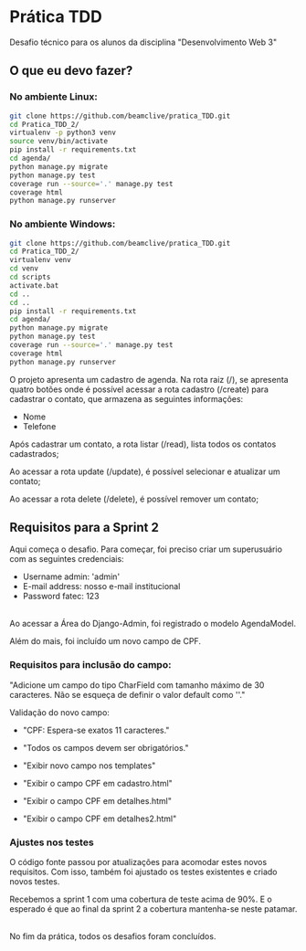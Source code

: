 # Prática TDD
Desafio técnico para os alunos da disciplina "Desenvolvimento Web 3"

## O que eu devo fazer?

### No ambiente Linux:

```bash
git clone https://github.com/beamclive/pratica_TDD.git 
cd Pratica_TDD_2/ 
virtualenv -p python3 venv 
source venv/bin/activate 
pip install -r requirements.txt 
cd agenda/ 
python manage.py migrate 
python manage.py test 
coverage run --source='.' manage.py test 
coverage html 
python manage.py runserver 
```

### No ambiente Windows:

```bash
git clone https://github.com/beamclive/pratica_TDD.git 
cd Pratica_TDD_2/ 
virtualenv venv 
cd venv 
cd scripts 
activate.bat 
cd .. 
cd .. 
pip install -r requirements.txt 
cd agenda/ 
python manage.py migrate 
python manage.py test 
coverage run --source='.' manage.py test  
coverage html 
python manage.py runserver 
```

O projeto apresenta um cadastro de agenda. Na rota raiz (/), se apresenta quatro botões onde é possível acessar a rota cadastro (/create) para cadastrar o contato, que armazena as seguintes informações: <br>

- Nome <br>
- Telefone <br>

Após cadastrar um contato, a rota listar (/read), lista todos os contatos cadastrados; <br>

Ao acessar a rota update (/update), é possível selecionar e atualizar um contato; <br>

Ao acessar a rota delete (/delete), é possível remover um contato; <br>


## Requisitos para a Sprint 2
Aqui começa o desafio. Para começar, foi preciso criar um superusuário com as seguintes credenciais: <br>

- Username admin: 'admin' <br>
- E-mail address: nosso e-mail institucional <br>
- Password fatec: 123 <br><br>

Ao acessar a Área do Django-Admin, foi registrado o modelo AgendaModel. <br>

Além do mais, foi incluído um novo campo de CPF. <br>

### Requisitos para inclusão do campo: <br>

"Adicione um campo do tipo CharField com tamanho máximo de 30 caracteres. Não se esqueça de definir o valor default como ''." <br>

Validação do novo campo: <br>

- "CPF: Espera-se exatos 11 caracteres." <br>
- "Todos os campos devem ser obrigatórios." <br>

- "Exibir novo campo nos templates" <br>
- "Exibir o campo CPF em cadastro.html" <br>
- "Exibir o campo CPF em detalhes.html" <br>
- "Exibir o campo CPF em detalhes2.html" <br>

### Ajustes nos testes <br>
O código fonte passou por atualizações para acomodar estes novos requisitos. Com isso, também foi ajustado os testes existentes e criado novos testes. <br>

Recebemos a sprint 1 com uma cobertura de teste acima de 90%. E o esperado é que ao final da sprint 2 a cobertura mantenha-se neste patamar. <br><br>

No fim da prática, todos os desafios foram concluídos. 
